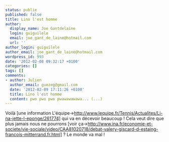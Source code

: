 ```yaml
---
status: publie
published: false
title: Lino l'est homme
author:
  display_name: Joe Gantdelaine
  login: guiguilele
  email: joe_gant_de_laine@hotmail.com
  url: ''
author_login: guiguilele
author_email: joe_gant_de_laine@hotmail.com
wordpress_id: 993
date: '2012-02-08 09:32:17 +0100'
categories: []
tags: []
comments:
- author: Julien
  author_email: guezeg@gmail.com
  date: '2012-02-09 17:11:26 +0100'
  title: Lino l'est homme
  content: pwo pwo pwo pwawawawawa... (...)
---
```

Voilà [une information L'équipe->http://www.lequipe.fr/Tennis/Actualites/Li-na-jette-l-eponge/261774] qui va en décevoir beaucoup ! Cela veut dire que plus jamais nous ne pourrons [voir ça->http://www.ina.fr/economie-et-societe/vie-sociale/video/CAA81020718/debat-valery-giscard-d-estaing-francois-mitterrand.fr.html] ? Le monde va mal !
